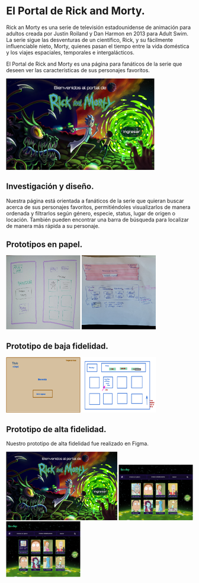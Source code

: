 # El Portal de Rick and Morty.

Rick an Morty es una serie de televisión estadounidense de animación para adultos creada por Justin Roiland y Dan Harmon en 2013 para Adult Swim. La serie sigue las desventuras de un científico, Rick, y su fácilmente influenciable nieto, Morty, quienes pasan el tiempo entre la vida doméstica y los viajes espaciales, temporales e intergalácticos.

El Portal de Rick and Morty es una página para fanáticos de la serie que deseen ver las características de sus personajes favoritos. 

<img src='Recursos/Inicio.jpg' width=400px>


## Investigación y diseño.

Nuestra página está orientada a fanáticos de la serie que quieran buscar acerca de sus personajes favoritos, permitiéndoles visualizarlos de manera ordenada y filtrarlos según género, especie, status, lugar de origen o locación. También pueden encontrar una barra de búsqueda para localizar de manera más rápida a su personaje.

## Prototipos en papel.

<img src=Recursos\Prototipo2.jpg width=200px height=200px> <img src=Recursos\Prototipo3.jpg width=200px height=200px> 

## Prototipo de baja fidelidad.
<img src=Recursos\prototipo1.png width=200px height=150px> <img src=Recursos\prototipo4.png width=200px height=150px>

## Prototipo de alta fidelidad.
Nuestro prototipo de alta fidelidad fue realizado en Figma.

<img src=Recursos\Inicio.jpg width=300px>
<img src=Recursos\pagina2.png width=200px height=150px>
<img src=Recursos\pagina3.png width=200px height=150px>

